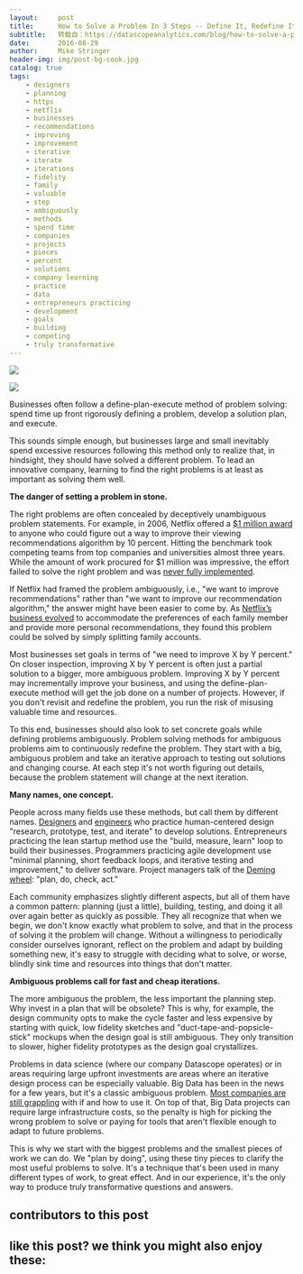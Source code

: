 ```yaml
---
layout:     post
title:      How to Solve a Problem In 3 Steps -- Define It, Redefine It, Repeat
subtitle:   转载自：https://datascopeanalytics.com/blog/how-to-solve-a-problem-in-3-steps/
date:       2016-08-29
author:     Mike Stringer
header-img: img/post-bg-cook.jpg
catalog: true
tags:
    - designers
    - planning
    - https
    - netflix
    - businesses
    - recommendations
    - improving
    - improvement
    - iterative
    - iterate
    - iterations
    - fidelity
    - family
    - valuable
    - step
    - ambiguously
    - methods
    - spend time
    - companies
    - projects
    - pieces
    - percent
    - solutions
    - company learning
    - practice
    - data
    - entrepreneurs practicing
    - development
    - goals
    - building
    - competing
    - truly transformative
---
```

![](https://datascopeanalytics.com/blog/how-to-solve-a-problem-in-3-steps/entrepreneur.png)



![](https://datascopeanalytics.com/blog/how-to-solve-a-problem-in-3-steps/rubix-cube.jpeg)



Businesses often follow a define-plan-execute method of problem solving: spend time up front rigorously defining a problem, develop a solution plan, and execute.

This sounds simple enough, but businesses large and small inevitably spend excessive resources following this method only to realize that, in hindsight, they should have solved a different problem. To lead an innovative company, learning to find the right problems is at least as important as solving them well.

**The danger of setting a problem in stone.**

The right problems are often concealed by deceptively unambiguous problem statements. For example, in 2006, Netflix offered a [$1 million award](https://pr.netflix.com/WebClient/getNewsSummary.do?newsId=845) to anyone who could figure out a way to improve their viewing recommendations algorithm by 10 percent. Hitting the benchmark took competing teams from top companies and universities almost three years. While the amount of work procured for $1 million was impressive, the effort failed to solve the right problem and was [never fully implemented](http://www.wired.com/2012/04/netflix-prize-costs).

If Netflix had framed the problem ambiguously, i.e., "we want to improve recommendations" rather than "we want to improve our recommendation algorithm," the answer might have been easier to come by. As [Netflix’s business evolved](http://techblog.netflix.com/2012/04/netflix-recommendations-beyond-5-stars.html) to accommodate the preferences of each family member and provide more personal recommendations, they found this problem could be solved by simply splitting family accounts.

Most businesses set goals in terms of "we need to improve X by Y percent." On closer inspection, improving X by Y percent is often just a partial solution to a bigger, more ambiguous problem. Improving X by Y percent may incrementally improve your business, and using the define-plan-execute method will get the job done on a number of projects. However, if you don't revisit and redefine the problem, you run the risk of misusing valuable time and resources.

To this end, businesses should also look to set concrete goals while defining problems ambiguously. Problem solving methods for ambiguous problems aim to continuously redefine the problem. They start with a big, ambiguous problem and take an iterative approach to testing out solutions and changing course. At each step it's not worth figuring out details, because the problem statement will change at the next iteration.

**Many names, one concept.**

People across many fields use these methods, but call them by different names. [Designers](http://www.nngroup.com/articles/iterative-design) and [engineers](http://www.sciencebuddies.org/engineering-design-process/engineering-design-process-steps.shtml) who practice human-centered design "research, prototype, test, and iterate" to develop solutions. Entrepreneurs practicing the lean startup method use the "build, measure, learn" loop to build their businesses. Programmers practicing agile development use "minimal planning, short feedback loops, and iterative testing and improvement," to deliver software. Project managers talk of the [Deming wheel](http://www.deming.org/theman/theories/pdsacycle): "plan, do, check, act."

Each community emphasizes slightly different aspects, but all of them have a common pattern: planning (just a little), building, testing, and doing it all over again better as quickly as possible. They all recognize that when we begin, we don't know exactly what problem to solve, and that in the process of solving it the problem will change. Without a willingness to periodically consider ourselves ignorant, reflect on the problem and adapt by building something new, it's easy to struggle with deciding what to solve, or worse, blindly sink time and resources into things that don't matter.

**Ambiguous problems call for fast and cheap iterations.**

The more ambiguous the problem, the less important the planning step. Why invest in a plan that will be obsolete? This is why, for example, the design community opts to make the cycle faster and less expensive by starting with quick, low fidelity sketches and "duct-tape-and-popsicle-stick" mockups when the design goal is still ambiguous. They only transition to slower, higher fidelity prototypes as the design goal crystallizes.

Problems in data science (where our company Datascope operates) or in areas requiring large upfront investments are areas where an iterative design process can be especially valuable. Big Data has been in the news for a few years, but it's a classic ambiguous problem. [Most companies are still grappling](https://hbr.org/2014/02/how-to-get-over-your-inaction-on-big-data-2) with if and how to use it. On top of that, Big Data projects can require large infrastructure costs, so the penalty is high for picking the wrong problem to solve or paying for tools that aren't flexible enough to adapt to future problems.

This is why we start with the biggest problems and the smallest pieces of work we can do. We "plan by doing", using these tiny pieces to clarify the most useful problems to solve. It's a technique that's been used in many different types of work, to great effect. And in our experience, it's the only way to produce truly transformative questions and answers.

## contributors to this post

## like this post? we think you might also enjoy these:
